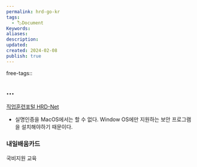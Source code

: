 ```yaml
---
permalink: hrd-go-kr
tags:
  - 🏷️Document
Keywords: 
aliases: 
description: 
updated: 
created: 2024-02-08
publish: true
---
```

free-tags:: 

## ...
[직업훈련포털 HRD-Net](https://www.hrd.go.kr/hrdp/ma/pmmao/newIndexRenewal.do)

- 실명인증을 MacOS에서는 할 수 없다. Window OS에만 지원하는 보안 프로그램을 설치해야하기 때문이다. 

### 내일배움카드
국비지원 교육